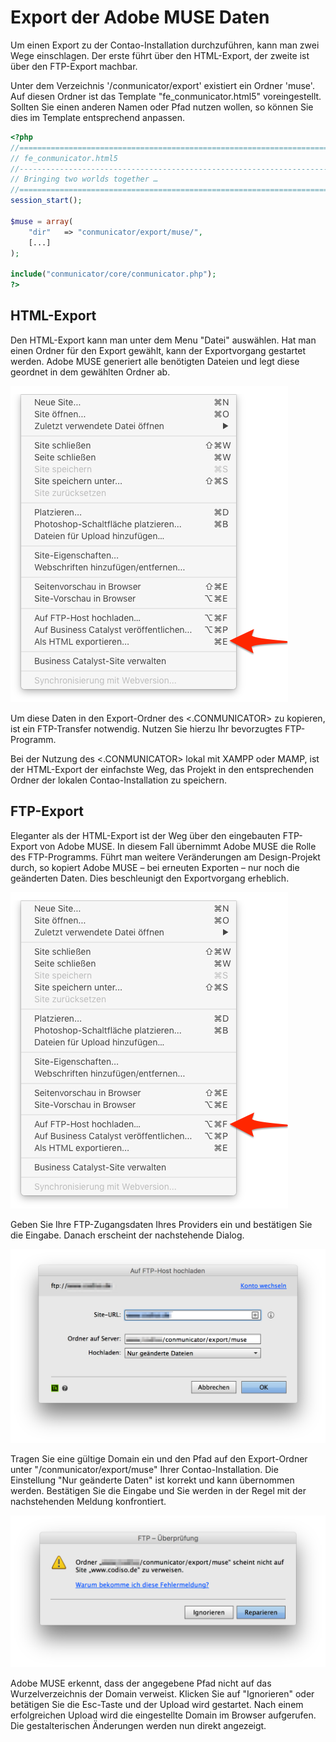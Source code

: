 # Export der Adobe MUSE Daten
Um einen Export zu der Contao-Installation durchzuführen, kann man zwei Wege einschlagen. Der erste führt über den HTML-Export, der zweite ist über den FTP-Export machbar.

Unter dem Verzeichnis '/conmunicator/export' existiert ein Ordner 'muse'. Auf diesen Ordner ist das Template "fe_conmunicator.html5" voreingestellt. Sollten Sie einen anderen Namen oder Pfad nutzen wollen, so können Sie dies im Template entsprechend anpassen.

```php
<?php
//==================================================================================
// fe_conmunicator.html5
//----------------------------------------------------------------------------------
// Bringing two worlds together …
//==================================================================================
session_start();

$muse = array(
	"dir"   => "conmunicator/export/muse/",
    [...]
);

include("conmunicator/core/conmunicator.php");
?>
```

## HTML-Export
Den HTML-Export kann man unter dem Menu "Datei" auswählen. Hat man einen Ordner für den Export gewählt, kann der Exportvorgang gestartet werden. Adobe MUSE generiert alle benötigten Dateien und legt diese geordnet in dem gewählten Ordner ab.

![](images/export/muse_menu_html_export.png)

Um diese Daten in den Export-Ordner des <.CONMUNICATOR> zu kopieren, ist ein FTP-Transfer notwendig. Nutzen Sie hierzu Ihr bevorzugtes FTP-Programm.

Bei der Nutzung des <.CONMUNICATOR> lokal mit XAMPP oder MAMP, ist der HTML-Export der einfachste Weg, das Projekt in den entsprechenden Ordner der lokalen Contao-Installation zu speichern.

## FTP-Export
Eleganter als der HTML-Export ist der Weg über den eingebauten FTP-Export von Adobe MUSE. In diesem Fall übernimmt Adobe MUSE die Rolle des FTP-Programms. Führt man weitere Veränderungen am Design-Projekt durch, so kopiert Adobe MUSE – bei erneuten Exporten – nur noch die geänderten Daten. Dies beschleunigt den Exportvorgang erheblich.

![](images/export/muse_menu_ftp_export.png)

Geben Sie Ihre FTP-Zugangsdaten Ihres Providers ein und bestätigen Sie die Eingabe. Danach erscheint der nachstehende Dialog.

![](images/export/ftp_daten.png)

Tragen Sie eine gültige Domain ein und den Pfad auf den Export-Ordner unter "/conmunicator/export/muse" Ihrer Contao-Installation. Die Einstellung "Nur geänderte Daten" ist korrekt und kann übernommen werden. Bestätigen Sie die Eingabe und Sie werden in der Regel mit der nachstehenden Meldung konfrontiert.

![](images/export/ftp-fehler.png)

Adobe MUSE erkennt, dass der angegebene Pfad nicht auf das Wurzelverzeichnis der Domain verweist. Klicken Sie auf "Ignorieren" oder betätigen Sie die Esc-Taste und der Upload wird gestartet. Nach einem erfolgreichen Upload wird die eingestellte Domain im Browser aufgerufen. Die gestalterischen Änderungen werden nun direkt angezeigt.
